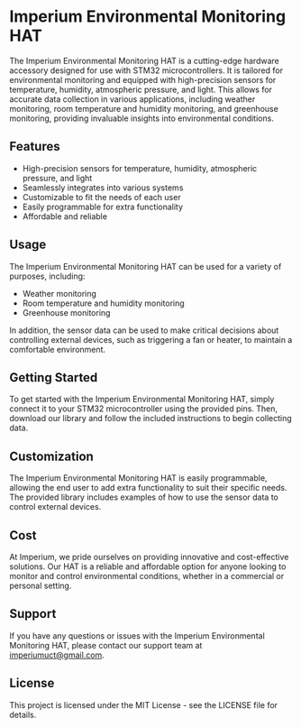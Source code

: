 # Imperium Environmental Monitoring HAT

The Imperium Environmental Monitoring HAT is a cutting-edge hardware accessory designed for use with STM32 microcontrollers. It is tailored for environmental monitoring and equipped with high-precision sensors for temperature, humidity, atmospheric pressure, and light. This allows for accurate data collection in various applications, including weather monitoring, room temperature and humidity monitoring, and greenhouse monitoring, providing invaluable insights into environmental conditions.

## Features

- High-precision sensors for temperature, humidity, atmospheric pressure, and light
- Seamlessly integrates into various systems
- Customizable to fit the needs of each user
- Easily programmable for extra functionality
- Affordable and reliable

## Usage

The Imperium Environmental Monitoring HAT can be used for a variety of purposes, including:

- Weather monitoring
- Room temperature and humidity monitoring
- Greenhouse monitoring

In addition, the sensor data can be used to make critical decisions about controlling external devices, such as triggering a fan or heater, to maintain a comfortable environment.

## Getting Started

To get started with the Imperium Environmental Monitoring HAT, simply connect it to your STM32 microcontroller using the provided pins. Then, download our library and follow the included instructions to begin collecting data.

## Customization

The Imperium Environmental Monitoring HAT is easily programmable, allowing the end user to add extra functionality to suit their specific needs. The provided library includes examples of how to use the sensor data to control external devices.

## Cost

At Imperium, we pride ourselves on providing innovative and cost-effective solutions. Our HAT is a reliable and affordable option for anyone looking to monitor and control environmental conditions, whether in a commercial or personal setting.

## Support

If you have any questions or issues with the Imperium Environmental Monitoring HAT, please contact our support team at imperiumuct@gmail.com.

## License

This project is licensed under the MIT License - see the LICENSE file for details.
